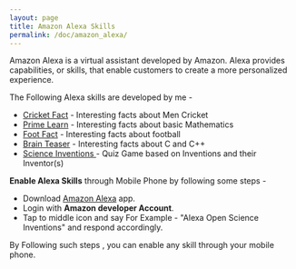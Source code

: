 ```yaml
---
layout: page
title: Amazon Alexa Skills
permalink: /doc/amazon_alexa/
---
```


Amazon Alexa is a virtual assistant developed by Amazon. Alexa provides capabilities, or skills, that enable customers to create a more personalized experience. 

The Following Alexa skills are developed by me -

- [Cricket Fact](https://www.amazon.com/gp/product/B07BQ3WKGD) - Interesting facts about Men Cricket
- [Prime Learn](https://www.amazon.com/gp/product/B07C7MFDH6) - Interesting facts about basic Mathematics
- [Foot Fact](https://www.amazon.com/gp/product/B07CTBS699) - Interesting facts about football
- [Brain Teaser](https://www.amazon.com/gp/product/B07DGS3LJV) - Interesting facts about C and C++
- [Science Inventions ](https://www.amazon.com/gp/product/B07FFRVGYK) - Quiz Game based on Inventions and their Inventor(s)

**Enable Alexa Skills** through Mobile Phone by following some steps -

- Download [Amazon Alexa](https://play.google.com/store/apps/details?id=com.amazon.dee.app) app.
- Login with **Amazon developer Account**.
- Tap to middle icon and say For Example - "Alexa Open Science Inventions" and respond accordingly.

By Following such steps , you can enable any skill through your mobile phone.

